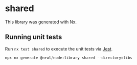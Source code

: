 # shared

This library was generated with [Nx](https://nx.dev).

## Running unit tests

Run `nx test shared` to execute the unit tests via [Jest](https://jestjs.io).

```js
npx nx generate @nrwl/node:library shared --directory=libs
```
